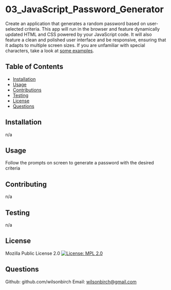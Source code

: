 # 03_JavaScript_Password_Generator
Create an application that generates a random password based on user-selected criteria. This app will run in the browser and feature dynamically updated HTML and CSS powered by your JavaScript code. It will also feature a clean and polished user interface and be responsive, ensuring that it adapts to multiple screen sizes. If you are unfamiliar with special characters, take a look at [some examples](https://www.owasp.org/index.php/Password_special_characters).
## Table of Contents
 - [Installation](##Installation)
 - [Usage](##Usage)
- [Contributions](##Contributing)
- [Testing](##Testing)
- [License](##License)
- [Questions](##Questions)
## Installation 
n/a
## Usage 
Follow the prompts on screen to generate a password with the desired criteria
## Contributing 
n/a
## Testing 
n/a
## License 
Mozilla Public License 2.0 [![License: MPL 2.0](https://img.shields.io/badge/License-MPL%202.0-brightgreen.svg)](https://opensource.org/licenses/MPL-2.0)
## Questions 
 Github: github.com/wilsonbirch
Email: wilsonbirch@gmail.com